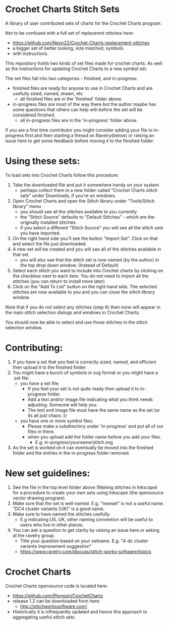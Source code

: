 # Crochet Charts Stitch Sets
A library of user contributed sets of charts for the Crochet Charts program.

Not to be confused with a full set of replacemnt stitches here:
- https://github.com/Neon22/Crochet-Charts-replacement-stitches
- a bigger set of better looking, size matched, symbols. 
- with instructions.

This repository holds two kinds of set files made for crochet charts. As well as the instructions for updating Crochet Charts to a new symbol set.

The set files fall into two categories - finished, and in-progress:
  - finished files are ready for anyone to use in Crochet Charts and are usefully sized, named, drawn, etc
    - all finished files are in the 'finished' folder above.
  - in-progress files are most of the way there but the author maybe has some questions that others can help wth before the set will be considered finished.
    - all in-progress files are in the 'in-progress' folder above.

If you are a first time contributor you might consider adding your file to in-progress first and then starting a thread on Ravelry(below) or raising an issue here to get some feedback before moving it to the finished folder.

# Using these sets:
To load sets into Crochet Charts follow this procedure:
1. Take the downloaded file and put it somewhere handy on your system
   - perhaps collect them in a new folder called "Crochet Charts stitch sets" under Downloads, if you're on windows.
2. Open Crochet Charts and open the Stitch library under "Tools/Stitch library" menu
    - you should see all the stitches available to you currently.
    - the "Stitch Source" defaults to "Default Stitches" - which are the originally installed stitches.
    - if you select a different "Stitch Source" you will see all the stitch sets you have imported.
3. On the right hand side you'll see the button "Import Set". Click on that and select the file just downloaded.
4. A new set will be created and you will see all of the stitches available in that set.
    - you will also see that the stitch set is now named (by the author) in the top drop down window. (Instead of Default)
5. Select each stitch you want to include into Crochet charts by clicking on the checkbox next to each item. You do not need to import all the stitches (you can return to install more later)
6. Click on the "Add To List" button on the right hand side. The selected stitches are now available to you and you can close the stitch library window.

Note that if you do not select any stitches (step 6) then none will appear in the main stitch selection dialogs and windows in Crochet Charts.

You should now be able to select and use those stitches in the stitch selection window.

# Contributing:
1. If you have a set that you feel is correctly sized, named, and efficient then upload it to the finished folder.
2. You might have a bunch of symbols in svg format or you might have a .set file:
   - you have a set file:
     - If you feel your set is not quite ready then upload it to in-progress folder.
     - Add a text and/or image file indicating what you think needs adjusting. Someone will help you.
     - The text and image file must have the same name as the set (or its all just chaos :))
    - you have one or more symbol files:
      - Please make a subdirectory under 'in-progress' and put all of our files in there.
      - when you upload add the folder name before you add your files.
        - E.g. in-progress/yourname/stitch.svg
3. As the set is worked on it can eventually be moved into the finished folder and the entries in the in-progress folder removed.

# New set guidelines:
1. See the file in the top level folder above (Making stitches in Inkscape) for a procedure to create your own sets using Inkscape (the opensource vector drawing program).
2. Make sure that the set is well named. E.g. "newset" is not a useful name. "DC4 cluster variants (UK)" is a good name.
3. Make sure to have named the stitches usefully.
    - E.g indicating US, UK, other naming convention will be useful to users who live in other places.
4. You can ask a question to get clarity by raising an issue here or asking at the ravelry group.
    - Title your question based on your setname. E.g. "4-dc cluster variants improvement suggestion"
    - https://www.ravelry.com/discuss/stitch-works-software/topics

# Crochet Charts
Crochet Charts opensource code is located here:
   - https://github.com/iPenguin/CrochetCharts
   - release 1.2 can be downloaded from here:
      - http://stitchworkssoftware.com/
   - Historically it is infrequently updated and hence this approach to aggregating useful stitch sets.
